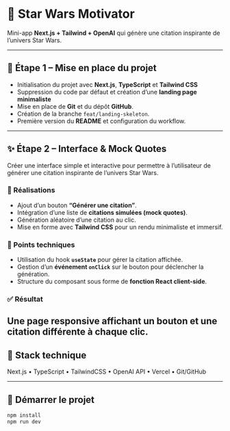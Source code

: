 # 🌌 Star Wars Motivator

Mini-app **Next.js + Tailwind + OpenAI** qui génère une citation inspirante de l’univers Star Wars.

---

## 🧱 Étape 1 – Mise en place du projet
- Initialisation du projet avec **Next.js**, **TypeScript** et **Tailwind CSS**
- Suppression du code par défaut et création d’une **landing page minimaliste**
- Mise en place de **Git** et du dépôt **GitHub**.
- Création de la branche `feat/landing-skeleton`.
- Première version du **README** et configuration du workflow.

---

## ✨ Étape 2 – Interface & Mock Quotes
Créer une interface simple et interactive pour permettre à l’utilisateur de générer une citation inspirante de l’univers Star Wars.

### 🧩 Réalisations
- Ajout d’un bouton **“Générer une citation”**.
- Intégration d’une liste de **citations simulées (mock quotes)**.
- Génération aléatoire d’une citation au clic.
- Mise en forme avec **Tailwind CSS** pour un rendu minimaliste et immersif.

### 🧠 Points techniques
- Utilisation du hook **`useState`** pour gérer la citation affichée.
- Gestion d’un **événement `onClick`** sur le bouton pour déclencher la génération.
- Structure du composant sous forme de **fonction React client-side**.

### ✅ Résultat
Une page responsive affichant un bouton et une citation différente à chaque clic.
---

## 🧩 Stack technique
Next.js • TypeScript • TailwindCSS • OpenAI API • Vercel • Git/GitHub

---

## 🚀 Démarrer le projet
```bash
npm install
npm run dev
